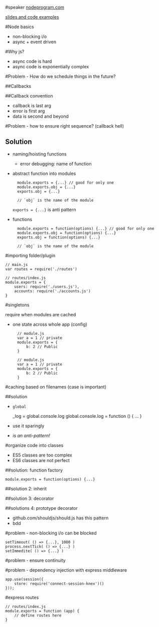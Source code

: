 #speaker
[nodeprogram.com](nodeprogram.com)

[slides and code examples](github.com/azat-co/node-patterns/issues)

#Node basics
* non-blocking i/o
* async + event driven


#Why js?
* async code is hard
* async code is exponentially complex


#Problem - How do we schedule things in the future?

##Callbacks

##Callback convention
* callback is last arg
* error is first arg
* data is second and beyond


#Problem - how to ensure right sequence? (callback hell)

## Solution

* naming/hoisting functions
    * error debugging: name of function 
* abstract function into modules

        module.exports = {...} // good for only one
        module.exports.obj = {...}
        exports.obj = {...}

        // `obj` is the name of the module

    `exports = {...}` is anti pattern

* functions

        module.exports = function(options) {...} // good for only one
        module.exports.obj = function(options) {...}
        exports.obj = function(options) {...}

        // `obj` is the name of the module


#importing folder/plugin

    // main.js
    var routes = require('./routes')

    // routes/index.js
    module.exports = {
        users: require('./users.js'),
        accounts: require('./accounts.js')
    }

#singletons

require when modules are cached

* one state across whole app (config)

        // module.js
        var a = 1 // private
        module.exports = {
            b: 2 // Public
        }

        // module.js
        var a = 1 // private
        module.exports = {
            b: 2 // Public
        }

#caching based on filenames (case is important)

##solution
* `global`

    _log = global.console.log
    global.console.log = function () { ... }

* use it sparingly
* *is an anti-pattern!*

#organize code into classes
* ES5 classes are too complex
* ES6 classes are not perfect

##solution: function factory

    module.exports = function(options) {...}

##solution 2: inherit 

##solution 3: decorator

##solutions 4: prototype decorator
* github.com/shouldjs/should.js has this pattern
* bdd

#problem - non-blocking i/o can be blocked
    
    setTimeout( () => {...}, 1000 )
    process.nextTick( () => {...} )
    setImmedite( () => {...} )

#problem - ensure continuity

#problem - dependency injection with express middleware

    app.use(session({
        store: require('connect-session-knex')()
    }));

#express routes

    // routes/index.js
    module.exports = function (app) {
        // define routes here
    }

